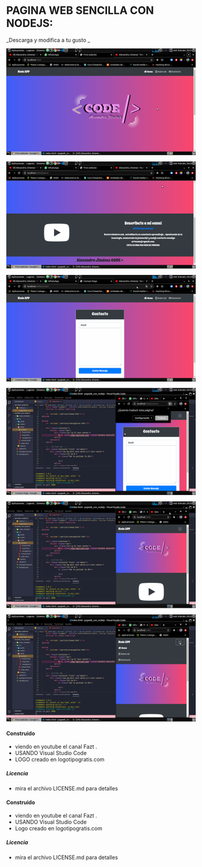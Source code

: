 # PAGINA WEB SENCILLA CON NODEJS:
 _Descarga y modifica a tu gusto  _


![Vista Principal](https://raw.githubusercontent.com/alexandrajimenezc/pagweb_con_nodejs/master/img_vista_de_la_pag/pgn5.png)    


![VISTA SOBRE MI/ abajo](https://raw.githubusercontent.com/alexandrajimenezc/pagweb_con_nodejs/master/img_vista_de_la_pag/pgn.png)    
 

![Vista CONTACTO](https://raw.githubusercontent.com/alexandrajimenezc/pagweb_con_nodejs/master/img_vista_de_la_pag/pgn1.png)   

![Vista RESPONSIVE Contacto](https://raw.githubusercontent.com/alexandrajimenezc/pagweb_con_nodejs/master/img_vista_de_la_pag/pgn2.png)      

![Vista RESPONSIVE Principal](https://raw.githubusercontent.com/alexandrajimenezc/pagweb_con_nodejs/master/img_vista_de_la_pag/pgn4.png)    

![Vista RESPONSIVE Nav](https://raw.githubusercontent.com/alexandrajimenezc/pagweb_con_nodejs/master/img_vista_de_la_pag/pgn3.png)    






#### Construido
 - viendo en youtube el canal Fazt  .  
 - USANDO Visual Studio Code
 - LOGO creado en logotipogratis.com


##### Licencia 
 - mira el archivo LICENSE.md para detalles

#### Construido
 - viendo en youtube el canal Fazt  .  
 - USANDO Visual Studio Code   
 - Logo creado en logotipogratis.com   
 


##### Licencia 
 - mira el archivo LICENSE.md para detalles